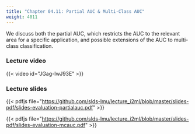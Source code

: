```yaml
---
title: "Chapter 04.11: Partial AUC & Multi-Class AUC"
weight: 4011
---
```


We discuss both the partial AUC, which restricts the AUC to the relevant area 
for a specific application, and possible extensions of the AUC to multi-class 
classification.

<!--more-->

### Lecture video

{{< video id="JGag-IwJ93E" >}}

### Lecture slides

{{< pdfjs file="https://github.com/slds-lmu/lecture_i2ml/blob/master/slides-pdf/slides-evaluation-partialauc.pdf" >}}

{{< pdfjs file="https://github.com/slds-lmu/lecture_i2ml/blob/master/slides-pdf/slides-evaluation-mcauc.pdf" >}}
